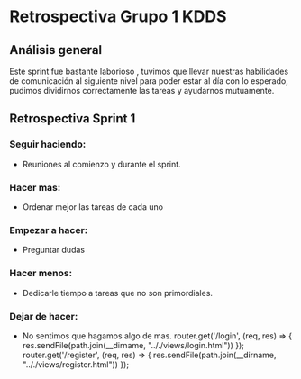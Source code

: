 # Retrospectiva Grupo 1 KDDS

## Análisis general
Este sprint fue bastante laborioso , tuvimos que llevar nuestras habilidades de comunicación al siguiente nivel para poder estar al día con lo esperado, pudimos dividirnos correctamente las tareas y ayudarnos mutuamente.

## Retrospectiva Sprint 1

### Seguir haciendo:
- Reuniones al comienzo y durante el sprint.
### Hacer mas:
- Ordenar mejor las tareas de cada uno
### Empezar a hacer:
- Preguntar dudas
### Hacer menos: 
- Dedicarle tiempo a tareas que no son primordiales.
### Dejar de hacer:
- No sentimos que hagamos algo de mas.
router.get('/login', (req, res) => {
  res.sendFile(path.join(__dirname, ".././views/login.html"))
});
router.get('/register', (req, res) => {
  res.sendFile(path.join(__dirname, ".././views/register.html"))
});